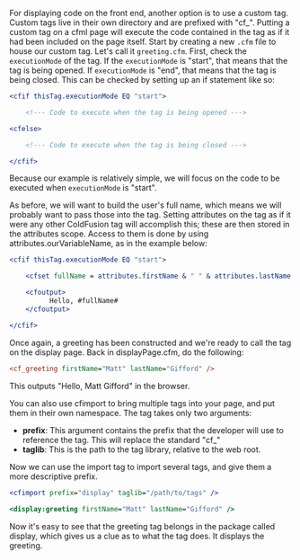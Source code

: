 For displaying code on the front end, another option is to use a custom
tag. Custom tags live in their own directory and are prefixed with
"cf\_". Putting a custom tag on a cfml page will execute the code
contained in the tag as if it had been included on the page itself.
Start by creating a new `.cfm` file to house our custom tag. Let's call it
`greeting.cfm`. First, check the `executionMode` of the tag. If the
`executionMode` is "start", that means that the tag is being opened. If
`executionMode` is "end", that means that the tag is being closed. This
can be checked by setting up an if statement like so:

```cfml
<cfif thisTag.executionMode EQ "start">

    <!--- Code to execute when the tag is being opened --->

<cfelse>

    <!--- Code to execute when the tag is being closed --->

</cfif>
```

Because our example is relatively simple, we will focus on the code to
be executed when `executionMode` is "start".

As before, we will want to build the user's full name, which means we
will probably want to pass those into the tag. Setting attributes on the
tag as if it were any other ColdFusion tag will accomplish this; these
are then stored in the attributes scope. Access to them is done by using
attributes.ourVariableName, as in the example below:

```cfml
<cfif thisTag.executionMode EQ "start">

    <cfset fullName = attributes.firstName & " " & attributes.lastName />

    <cfoutput>
          Hello, #fullName#
    </cfoutput>

</cfif>
```

Once again, a greeting has been constructed and we're ready to call the
tag on the display page. Back in displayPage.cfm, do the following:

```cfml
<cf_greeting firstName="Matt" lastName="Gifford" />
```

This outputs "Hello, Matt Gifford" in the browser.

You can also use cfimport to bring multiple tags into your page, and put
them in their own namespace. The tag takes only two arguments:

-   **prefix**: This argument contains the prefix that the developer
    will use to reference the tag. This will replace the standard "cf\_"
-   **taglib**: This is the path to the tag library, relative to the web
    root.

Now we can use the import tag to import several tags, and give them a
more descriptive prefix.

```cfml
<cfimport prefix="display" taglib="/path/to/tags" />
    
<display:greeting firstName="Matt" lastName="Gifford" />
```

Now it's easy to see that the greeting tag belongs in the package called
display, which gives us a clue as to what the tag does. It displays the
greeting.

